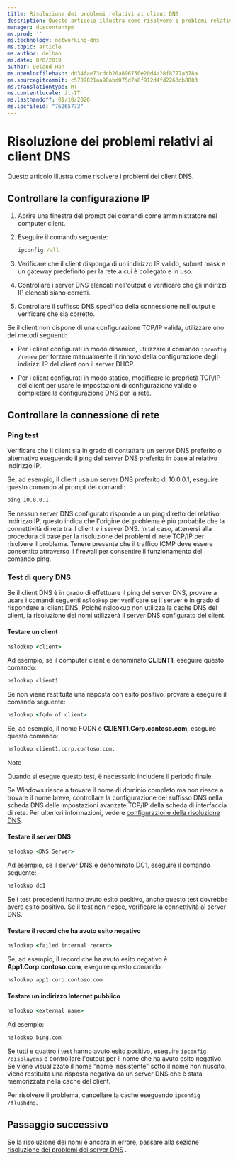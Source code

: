 ```yaml
---
title: Risoluzione dei problemi relativi ai client DNS
description: Questo articolo illustra come risolvere i problemi relativi a DNS dal lato client.
manager: dcscontentpm
ms.prod: ''
ms.technology: networking-dns
ms.topic: article
ms.author: delhan
ms.date: 8/8/2019
author: Deland-Han
ms.openlocfilehash: dd34fae73cdcb20a896750e20d4a28f8777a378a
ms.sourcegitcommit: c5709021aa98abd075d7a8f912d4fd2263db8803
ms.translationtype: MT
ms.contentlocale: it-IT
ms.lasthandoff: 01/18/2020
ms.locfileid: "76265773"
---
```

# <a name="troubleshooting-dns-clients"></a>Risoluzione dei problemi relativi ai client DNS

Questo articolo illustra come risolvere i problemi dei client DNS.

## <a name="check-ip-configuration"></a>Controllare la configurazione IP

1. Aprire una finestra del prompt dei comandi come amministratore nel computer client.

2. Eseguire il comando seguente:

   ```cmd
   ipconfig /all
   ```

3. Verificare che il client disponga di un indirizzo IP valido, subnet mask e un gateway predefinito per la rete a cui è collegato e in uso.

4. Controllare i server DNS elencati nell'output e verificare che gli indirizzi IP elencati siano corretti.

5. Controllare il suffisso DNS specifico della connessione nell'output e verificare che sia corretto.

Se il client non dispone di una configurazione TCP/IP valida, utilizzare uno dei metodi seguenti:

* Per i client configurati in modo dinamico, utilizzare il comando `ipconfig /renew` per forzare manualmente il rinnovo della configurazione degli indirizzi IP del client con il server DHCP.

* Per i client configurati in modo statico, modificare le proprietà TCP/IP del client per usare le impostazioni di configurazione valide o completare la configurazione DNS per la rete.

## <a name="check-network-connection"></a>Controllare la connessione di rete

### <a name="ping-test"></a>Ping test

Verificare che il client sia in grado di contattare un server DNS preferito o alternativo eseguendo il ping del server DNS preferito in base al relativo indirizzo IP.

Se, ad esempio, il client usa un server DNS preferito di 10.0.0.1, eseguire questo comando al prompt dei comandi:

```cmd
ping 10.0.0.1
```

Se nessun server DNS configurato risponde a un ping diretto del relativo indirizzo IP, questo indica che l'origine del problema è più probabile che la connettività di rete tra il client e i server DNS. In tal caso, attenersi alla procedura di base per la risoluzione dei problemi di rete TCP/IP per risolvere il problema. Tenere presente che il traffico ICMP deve essere consentito attraverso il firewall per consentire il funzionamento del comando ping.

### <a name="dns-query-tests"></a>Test di query DNS

Se il client DNS è in grado di effettuare il ping del server DNS, provare a usare i comandi seguenti `nslookup` per verificare se il server è in grado di rispondere ai client DNS. Poiché nslookup non utilizza la cache DNS del client, la risoluzione dei nomi utilizzerà il server DNS configurato del client.

#### <a name="test-a-client"></a>Testare un client

```cmd
nslookup <client>
```
  
Ad esempio, se il computer client è denominato **CLIENT1**, eseguire questo comando:
  
```cmd
nslookup client1
```
  
Se non viene restituita una risposta con esito positivo, provare a eseguire il comando seguente:
  
```cmd
nslookup <fqdn of client>
```
  
Se, ad esempio, il nome FQDN è **CLIENT1.Corp.contoso.com**, eseguire questo comando:

```cmd
nslookup client1.corp.contoso.com.
```

> [!NOTE]
> Quando si esegue questo test, è necessario includere il periodo finale.

Se Windows riesce a trovare il nome di dominio completo ma non riesce a trovare il nome breve, controllare la configurazione del suffisso DNS nella scheda DNS delle impostazioni avanzate TCP/IP della scheda di interfaccia di rete. Per ulteriori informazioni, vedere [configurazione della risoluzione DNS](https://docs.microsoft.com/previous-versions/tn-archive/dd163570(v=technet.10)#configuring-dns-resolution).

#### <a name="test-the-dns-server"></a>Testare il server DNS

```cmd
nslookup <DNS Server>
```

Ad esempio, se il server DNS è denominato DC1, eseguire il comando seguente:

```cmd
nslookup dc1
```
Se i test precedenti hanno avuto esito positivo, anche questo test dovrebbe avere esito positivo. Se il test non riesce, verificare la connettività al server DNS.

#### <a name="test-the-failing-record"></a>Testare il record che ha avuto esito negativo

```cmd
nslookup <failed internal record>
```

Se, ad esempio, il record che ha avuto esito negativo è **App1.Corp.contoso.com**, eseguire questo comando:

```cmd
nslookup app1.corp.contoso.com
```

#### <a name="test-a-public-internet-address"></a>Testare un indirizzo Internet pubblico

```cmd
nslookup <external name>
```

Ad esempio: 
```cmd
nslookup bing.com
```

Se tutti e quattro i test hanno avuto esito positivo, eseguire `ipconfig /displaydns` e controllare l'output per il nome che ha avuto esito negativo. Se viene visualizzato il nome "nome inesistente" sotto il nome non riuscito, viene restituita una risposta negativa da un server DNS che è stata memorizzata nella cache del client. 

Per risolvere il problema, cancellare la cache eseguendo `ipconfig /flushdns`.

## <a name="next-step"></a>Passaggio successivo

Se la risoluzione dei nomi è ancora in errore, passare alla sezione [risoluzione dei problemi dei server DNS](troubleshoot-dns-server.md) .
